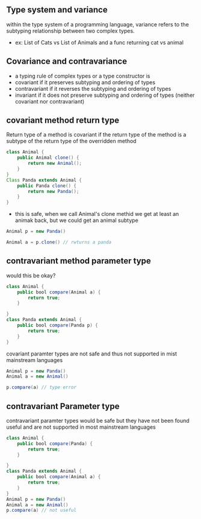 ## Type system and variance

within the type system of a programming language, variance refers to the subtyping relationship between two complex types.
- ex: List of Cats vs List of Animals and a func returning cat vs animal

## Covariance and contravariance

- a typing rule of complex types or a type constructor is 
- covariant if it preserves subtyping and ordering of types 
- contravariant if it reverses the subtyping and ordering of types
- invariant if it does not preserve subtyping and ordering of types (neither covariant nor contravariant)


## covariant method return type

Return type of a method is covariant if the return type of the method is a subtype of the return type of the overridden method

```java
class Animal {
    public Animal clone() {
        return new Animal();
    }
}
Class Panda extends Animal {
    public Panda clone() {
        return new Panda();
    }
}
```
- this is safe, when we call Animal's clone methid we get at least an animak back, but we could get an animal subtype

```java
Animal p = new Panda()

Animal a = p.clone() // rwturns a panda
```
## contravariant method parameter type

would this be okay?

```java
class Animal {
    public bool compare(Animal a) {
        return true;
    }

}
class Panda extends Animal {
    public bool compare(Panda p) {
        return true;
    }
}
```
covariant paramter types are not safe and thus not supported in mist mainstream languages
 ```java
Animal p = new Panda()
Animal a = new Animal()

p.compare(a) // type error

```

## contravariant Parameter type

contravariant paramter types would be safe but they have not been found useful and are not supported in most mainstream languages

```java
class Animal {
    public bool compare(Panda) {
        return true;
    }

}
class Panda extends Animal {
    public bool compare(Animal a) {
        return true;
    }
}
Animal p = new Panda()
Animal a = new Animal()
p.compare(a) // not useful


